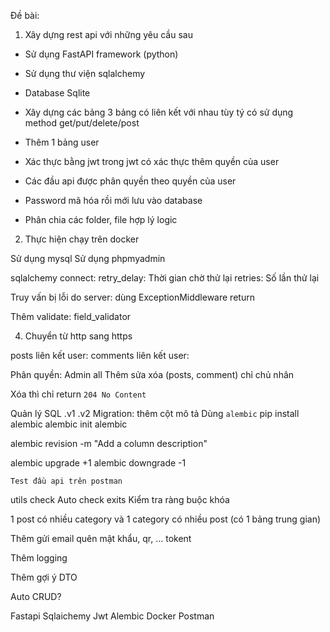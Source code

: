 Đề bài:

1. Xây dựng rest api với những yêu cầu sau

- Sử dụng FastAPI framework (python)
- Sử dụng thư viện sqlalchemy
- Database Sqlite

- Xây dựng các bảng 3 bảng có liên kết với nhau tùy tý có sử dụng method get/put/delete/post

- Thêm 1 bảng user
- Xác thực bằng jwt trong jwt có xác thực thêm quyền của user
- Các đầu api được phân quyền theo quyền của user

- Password mã hóa rồi mới lưu vào database

- Phân chia các folder, file hợp lý logic

2. Thực hiện chạy trên docker

<!-- @ -->
<!-- @ -->
<!-- @ -->

<!-- role là 1 hàng trong bảng? -->

<!-- fastapi dev a.py -->

<!-- !Đã làm thêm: -->

Sử dụng mysql
Sử dụng phpmyadmin

sqlalchemy connect:
retry_delay: Thời gian chờ thử lại
retries: Số lần thử lại

Truy vấn bị lỗi do server: dùng ExceptionMiddleware return

Thêm validate: field_validator

4. Chuyển từ http sang https

posts liên kết user:
comments liên kết user:

Phân quyền:
Admin all
Thêm sửa xóa (posts, comment) chỉ chủ nhân

Xóa thì chỉ return `204 No Content`

Quản lý SQL .v1 .v2 Migration: thêm cột mô tả
Dùng `alembic`
pip install alembic
alembic init alembic

alembic revision -m "Add a column description"

alembic upgrade +1
alembic downgrade -1

<!-- !Nâng cấp sau: -->

`Test đầu api trên postman`

utils check Auto check exits Kiểm tra ràng buộc khóa

1 post có nhiều category và 1 category có nhiều post (có 1 bảng trung gian)

Thêm gửi email quên mật khẩu, qr, ... tokent

Thêm logging

Thêm gợi ý DTO

<!-- !Câu hỏi: -->

Auto CRUD?

<!-- !Kiến thức cần học: -->

Fastapi
Sqlaichemy
Jwt
Alembic
Docker
Postman
